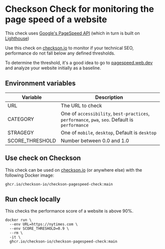 # Checkson Check for monitoring the page speed of a website

This check uses [Google's PageSpeed API](https://developers.google.com/speed/docs/insights/v5/get-started) 
(which in turn is built on [Lighthouse](https://github.com/GoogleChrome/lighthouse))

Use this check on [checkson.io](https://checkson.io) to monitor if your technical SEO, performance do not fall
below any defined thresholds.

To determine the threshold, it's a good idea to go to [pagespeed.web.dev](https://pagespeed.web.dev/) and analyze
your website initially as a baseline.

## Environment variables

| Variable       | Description |
|----------------|-------------|
| URL            | The URL to check |
| CATEGORY       | One of `accessibility`, `best-practices`, `performance`, `pwa`, `seo`. Default is `performance` |
| STRAGEGY       | One of `mobile`, `desktop`, Default is `desktop` |
| SCORE_THRESHOLD | Number between 0.0 and 1.0 |

## Use check on Checkson

This check can be used on [checkson.io](https://checkson.io) (or anywhere else) with the following Docker image:

```
ghcr.io/checkson-io/checkson-pagespeed-check:main
```

## Run check locally

This checks the performance score of a website is above 90%.

```
docker run \
  --env URL=https://nytimes.com \
  --env SCORE_THRESHOLD=0.9 \
  --rm \
  -it \
  ghcr.io/checkson-io/checkson-pagespeed-check:main
```
